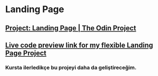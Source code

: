 # Landing Page
## [Project: Landing Page | The Odin Project](https://www.theodinproject.com/lessons/foundations-landing-page)
## [Live code preview link for my flexible Landing Page Project](https://htmlpreview.github.io/?https://github.com/selimbiber/landing-page/blob/main/index.html)
### Kursta ilerledikçe bu projeyi daha da geliştireceğim.
